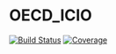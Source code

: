 # OECD_ICIO

[![Build Status](https://github.com/floforsthuber/OECD_ICIO.jl/actions/workflows/CI.yml/badge.svg?branch=main)](https://github.com/floforsthuber/OECD_ICIO.jl/actions/workflows/CI.yml?query=branch%3Amain)
[![Coverage](https://codecov.io/gh/floforsthuber/OECD_ICIO.jl/branch/main/graph/badge.svg)](https://codecov.io/gh/floforsthuber/OECD_ICIO.jl)
